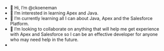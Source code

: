 - 👋 Hi, I’m @ckoeneman
- 👀 I’m interested in learning Apex and Java.
- 🌱 I’m currently learning all I can about Java, Apex and the Salesforce Platform.
- 💞️ I’m looking to collaborate on anything that will help me get experience with Apex and Salesforce so I can be an effective developer for anyone who may need help in the future.
-

<!---
ckoeneman/ckoeneman is a ✨ special ✨ repository because its `README.md` (this file) appears on your GitHub profile.
You can click the Preview link to take a look at your changes.
--->
